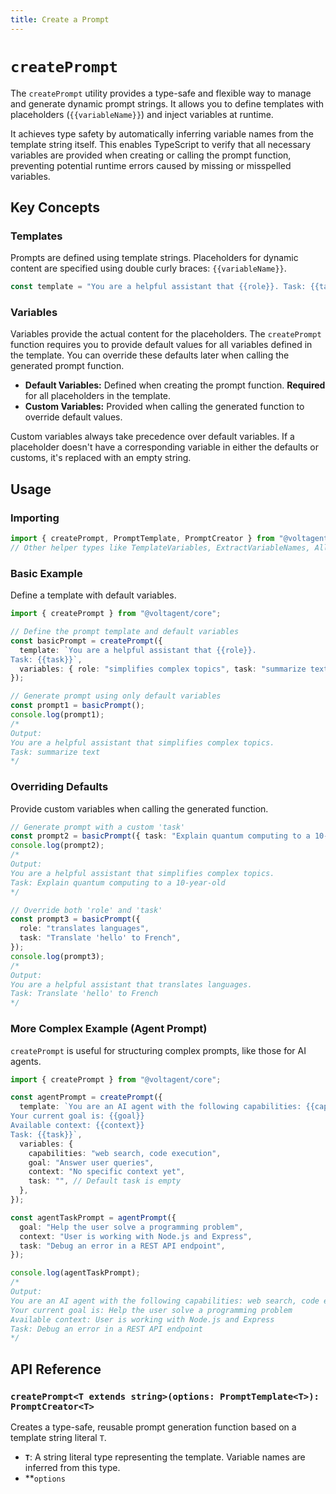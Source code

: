 ```yaml
---
title: Create a Prompt
---
```


# `createPrompt`

The `createPrompt` utility provides a type-safe and flexible way to manage and generate dynamic prompt strings. It allows you to define templates with placeholders (`{{variableName}}`) and inject variables at runtime.

It achieves type safety by automatically inferring variable names from the template string itself. This enables TypeScript to verify that all necessary variables are provided when creating or calling the prompt function, preventing potential runtime errors caused by missing or misspelled variables.

## Key Concepts

### Templates

Prompts are defined using template strings. Placeholders for dynamic content are specified using double curly braces: `{{variableName}}`.

```typescript
const template = "You are a helpful assistant that {{role}}. Task: {{task}}";
```

### Variables

Variables provide the actual content for the placeholders. The `createPrompt` function requires you to provide default values for all variables defined in the template. You can override these defaults later when calling the generated prompt function.

- **Default Variables:** Defined when creating the prompt function. **Required** for all placeholders in the template.
- **Custom Variables:** Provided when calling the generated function to override default values.

Custom variables always take precedence over default variables. If a placeholder doesn't have a corresponding variable in either the defaults or customs, it's replaced with an empty string.

## Usage

### Importing

```typescript
import { createPrompt, PromptTemplate, PromptCreator } from "@voltagent/core";
// Other helper types like TemplateVariables, ExtractVariableNames, AllowedVariableValue are also exported.
```

### Basic Example

Define a template with default variables.

```typescript
import { createPrompt } from "@voltagent/core";

// Define the prompt template and default variables
const basicPrompt = createPrompt({
  template: `You are a helpful assistant that {{role}}.
Task: {{task}}`,
  variables: { role: "simplifies complex topics", task: "summarize text" },
});

// Generate prompt using only default variables
const prompt1 = basicPrompt();
console.log(prompt1);
/*
Output:
You are a helpful assistant that simplifies complex topics.
Task: summarize text
*/
```

### Overriding Defaults

Provide custom variables when calling the generated function.

```typescript
// Generate prompt with a custom 'task'
const prompt2 = basicPrompt({ task: "Explain quantum computing to a 10-year-old" });
console.log(prompt2);
/*
Output:
You are a helpful assistant that simplifies complex topics.
Task: Explain quantum computing to a 10-year-old
*/

// Override both 'role' and 'task'
const prompt3 = basicPrompt({
  role: "translates languages",
  task: "Translate 'hello' to French",
});
console.log(prompt3);
/*
Output:
You are a helpful assistant that translates languages.
Task: Translate 'hello' to French
*/
```

### More Complex Example (Agent Prompt)

`createPrompt` is useful for structuring complex prompts, like those for AI agents.

```typescript
import { createPrompt } from "@voltagent/core";

const agentPrompt = createPrompt({
  template: `You are an AI agent with the following capabilities: {{capabilities}}.
Your current goal is: {{goal}}
Available context: {{context}}
Task: {{task}}`,
  variables: {
    capabilities: "web search, code execution",
    goal: "Answer user queries",
    context: "No specific context yet",
    task: "", // Default task is empty
  },
});

const agentTaskPrompt = agentPrompt({
  goal: "Help the user solve a programming problem",
  context: "User is working with Node.js and Express",
  task: "Debug an error in a REST API endpoint",
});

console.log(agentTaskPrompt);
/*
Output:
You are an AI agent with the following capabilities: web search, code execution.
Your current goal is: Help the user solve a programming problem
Available context: User is working with Node.js and Express
Task: Debug an error in a REST API endpoint
*/
```

## API Reference

### `createPrompt<T extends string>(options: PromptTemplate<T>): PromptCreator<T>`

Creates a type-safe, reusable prompt generation function based on a template string literal `T`.

- **`T`**: A string literal type representing the template. Variable names are inferred from this type.
- \*\*`options`
